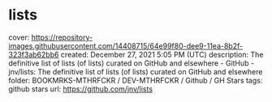 # lists

cover: https://repository-images.githubusercontent.com/14408715/64e99f80-dee9-11ea-8b2f-323f3ab62bb6
created: December 27, 2021 5:05 PM (UTC)
description: The definitive list of lists (of lists) curated on GitHub and elsewhere - GitHub - jnv/lists: The definitive list of lists (of lists) curated on GitHub and elsewhere
folder: BOOKMRKS-MTHRFCKR / DEV-MTHRFCKR / Github / GH Stars
tags: github stars
url: https://github.com/jnv/lists